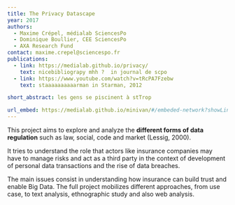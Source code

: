 ```yaml
---
title: The Privacy Datascape
year: 2017
authors:
  - Maxime Crépel, médialab SciencesPo
  - Dominique Boullier, CEE SciencesPo
  - AXA Research Fund
contact: maxime.crepel@sciencespo.fr
publications:
  - link: https://medialab.github.io/privacy/
    text: nicebibliograpy mhh ?  in journal de scpo
  - link: https://www.youtube.com/watch?v=tRcPA7Fzebw
    text: staaaaaaaaaarman in Starman, 2012

short_abstract: les gens se piscinent à stTrop

url_embed: https://medialab.github.io/minivan/#/embeded-network?showLink=true&bundle=http%3A%2F%2F127.0.0.1%3A8080%2Fprojects%2Fprivacy%2Fbundle.json&lockNavigation=true
---
```


This project aims to explore and analyze the **different forms of data regulation** such as law, social, code and market (Lessig, 2000).

It tries to understand the role that actors like insurance companies may have to manage risks and act as a third party in the context of development of personal data transactions and the rise of data breaches.

The main issues consist in understanding how insurance can build trust and enable Big Data. The full project mobilizes different approaches, from use case, to text analysis, ethnographic study and also web analysis.
